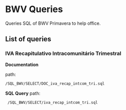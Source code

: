 # BWV Queries
Queries SQL of BWV Primavera to help office.

## List of queries

### IVA Recapitulativo Intracomunitário Trimestral

**Documentation**

path:
```bash
/SQL_BWV/SELECT/DOC_iva_recap_intcom_tri.sql
```

**SQL Query**
path:
``` bash
 /SQL_BWV/SELECT/iva_recap_intcom_tri.sql
 ```
